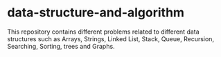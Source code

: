 # data-structure-and-algorithm
This repository contains different problems related to different data structures such as Arrays, Strings, Linked List, Stack, Queue, Recursion, Searching, Sorting, trees and Graphs.
